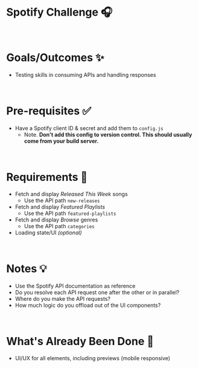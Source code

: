 # Spotify Challenge 🎧

&nbsp;

# Goals/Outcomes ✨

-   Testing skills in consuming APIs and handling responses

&nbsp;

# Pre-requisites ✅

-   Have a Spotify client ID & secret and add them to `config.js`
    -   Note. **Don't add this config to version control. This should usually come from your build server.**

&nbsp;

# Requirements 📖

-   Fetch and display _Released This Week_ songs
    -   Use the API path `new-releases`
-   Fetch and display _Featured Playlists_
    -   Use the API path `featured-playlists`
-   Fetch and display _Browse_ genres
    -   Use the API path `categories`
-   Loading state/UI _(optional)_

&nbsp;

# Notes 💡

-   Use the Spotify API documentation as reference
-   Do you resolve each API request one after the other or in parallel?
-   Where do you make the API requests?
-   How much logic do you offload out of the UI components?

&nbsp;

# What's Already Been Done 🏁

-   UI/UX for all elements, including previews (mobile responsive)

